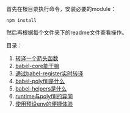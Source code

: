首先在根目录执行命令，安装必要的module：

```shell
npm install
```

然后再根据每个文件夹下的readme文件查看操作。


目录：

1. [转译一个箭头函数](https://github.com/Shenfq/studyBabel/tree/master/1-babel-transform-arrow-function)
2. [babel-core能干嘛](https://github.com/Shenfq/studyBabel/tree/master/2-babel-core)
3. [通过babel-register实时转译](https://github.com/Shenfq/studyBabel/tree/master/3-babel-register)
4. [babel-polyfill是什么](https://github.com/Shenfq/studyBabel/tree/master/4-babel-polyfill)
5. [babel-helpers是什么](https://github.com/Shenfq/studyBabel/tree/master/5-babel-helpers)
6. [runtime与polyfill的异同](https://github.com/Shenfq/studyBabel/tree/master/6-babel-runtime)
6. [使用预设env的便捷体验](https://github.com/Shenfq/studyBabel/tree/master/7-babel-env)
